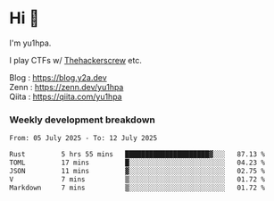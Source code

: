# Hi 👋

I'm yu1hpa.

I play CTFs w/ [Thehackerscrew](https://www.thehackerscrew.team/) etc.

Blog : https://blog.y2a.dev  
Zenn : https://zenn.dev/yu1hpa  
Qiita : https://qiita.com/yu1hpa  

### Weekly development breakdown

<!--START_SECTION:waka-->

```txt
From: 05 July 2025 - To: 12 July 2025

Rust         5 hrs 55 mins   █████████████████████▓░░░   87.13 %
TOML         17 mins         █░░░░░░░░░░░░░░░░░░░░░░░░   04.23 %
JSON         11 mins         ▓░░░░░░░░░░░░░░░░░░░░░░░░   02.75 %
V            7 mins          ▒░░░░░░░░░░░░░░░░░░░░░░░░   01.72 %
Markdown     7 mins          ▒░░░░░░░░░░░░░░░░░░░░░░░░   01.72 %
```

<!--END_SECTION:waka-->

